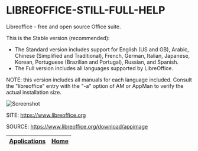 # LIBREOFFICE-STILL-FULL-HELP

 Libreoffice - free and open source Office suite.
 
 This is the Stable version (recommended):
 
  - The Standard version includes support for English (US and GB),    Arabic, Chinese (Simplified and Traditional), French, German,    Italian, Japanese, Korean, Portuguese (Brazilian and Portugal),    Russian, and Spanish.
  - The Full version includes all languages supported by LibreOffice.
  
  NOTE: this version includes all manuals for each language included.  Consult the "libreoffice" entry with the "-a" option of AM or AppMan   to verify the actual installation size.
 
 ![Screenshot](https://upload.wikimedia.org/wikipedia/commons/4/42/LibreOffice_7.2.4.1_start_centre_screenshot.png)
 
 SITE: https://www.libreoffice.org

 SOURCE: https://www.libreoffice.org/download/appimage

 | [Applications](https://portable-linux-apps.github.io/apps.html) | [Home](https://portable-linux-apps.github.io)
 | --- | --- |
